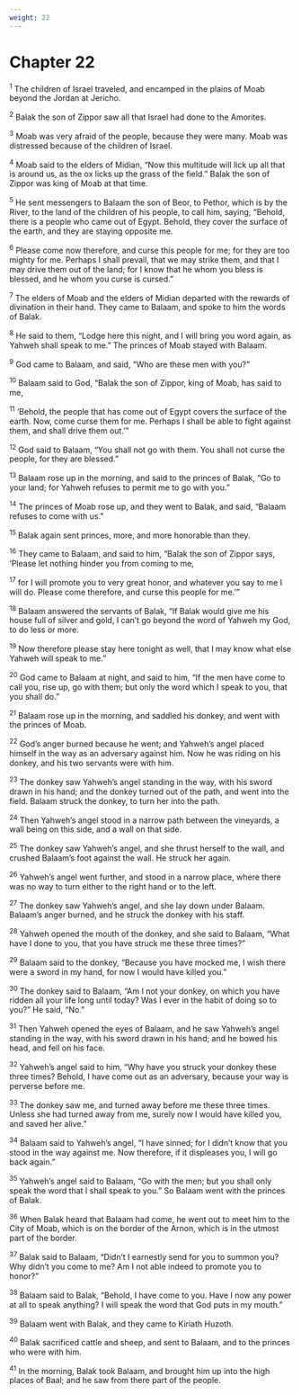 ```yaml
---
weight: 22
---
```


# Chapter 22

<sup>1</sup> The children of Israel traveled, and encamped in the plains of Moab beyond the Jordan at Jericho. 

<sup>2</sup> Balak the son of Zippor saw all that Israel had done to the Amorites. 

<sup>3</sup> Moab was very afraid of the people, because they were many. Moab was distressed because of the children of Israel. 

<sup>4</sup> Moab said to the elders of Midian, “Now this multitude will lick up all that is around us, as the ox licks up the grass of the field.” Balak the son of Zippor was king of Moab at that time. 

<sup>5</sup> He sent messengers to Balaam the son of Beor, to Pethor, which is by the River, to the land of the children of his people, to call him, saying, “Behold, there is a people who came out of Egypt. Behold, they cover the surface of the earth, and they are staying opposite me. 

<sup>6</sup> Please come now therefore, and curse this people for me; for they are too mighty for me. Perhaps I shall prevail, that we may strike them, and that I may drive them out of the land; for I know that he whom you bless is blessed, and he whom you curse is cursed.” 

<sup>7</sup> The elders of Moab and the elders of Midian departed with the rewards of divination in their hand. They came to Balaam, and spoke to him the words of Balak. 

<sup>8</sup> He said to them, “Lodge here this night, and I will bring you word again, as Yahweh shall speak to me.” The princes of Moab stayed with Balaam. 

<sup>9</sup> God came to Balaam, and said, “Who are these men with you?” 

<sup>10</sup> Balaam said to God, “Balak the son of Zippor, king of Moab, has said to me, 

<sup>11</sup> ‘Behold, the people that has come out of Egypt covers the surface of the earth. Now, come curse them for me. Perhaps I shall be able to fight against them, and shall drive them out.’” 

<sup>12</sup> God said to Balaam, “You shall not go with them. You shall not curse the people, for they are blessed.” 

<sup>13</sup> Balaam rose up in the morning, and said to the princes of Balak, “Go to your land; for Yahweh refuses to permit me to go with you.” 

<sup>14</sup> The princes of Moab rose up, and they went to Balak, and said, “Balaam refuses to come with us.” 

<sup>15</sup> Balak again sent princes, more, and more honorable than they. 

<sup>16</sup> They came to Balaam, and said to him, “Balak the son of Zippor says, ‘Please let nothing hinder you from coming to me, 

<sup>17</sup> for I will promote you to very great honor, and whatever you say to me I will do. Please come therefore, and curse this people for me.’” 

<sup>18</sup> Balaam answered the servants of Balak, “If Balak would give me his house full of silver and gold, I can’t go beyond the word of Yahweh my God, to do less or more. 

<sup>19</sup> Now therefore please stay here tonight as well, that I may know what else Yahweh will speak to me.” 

<sup>20</sup> God came to Balaam at night, and said to him, “If the men have come to call you, rise up, go with them; but only the word which I speak to you, that you shall do.” 

<sup>21</sup> Balaam rose up in the morning, and saddled his donkey, and went with the princes of Moab. 

<sup>22</sup> God’s anger burned because he went; and Yahweh’s angel placed himself in the way as an adversary against him. Now he was riding on his donkey, and his two servants were with him. 

<sup>23</sup> The donkey saw Yahweh’s angel standing in the way, with his sword drawn in his hand; and the donkey turned out of the path, and went into the field. Balaam struck the donkey, to turn her into the path. 

<sup>24</sup> Then Yahweh’s angel stood in a narrow path between the vineyards, a wall being on this side, and a wall on that side. 

<sup>25</sup> The donkey saw Yahweh’s angel, and she thrust herself to the wall, and crushed Balaam’s foot against the wall. He struck her again. 

<sup>26</sup> Yahweh’s angel went further, and stood in a narrow place, where there was no way to turn either to the right hand or to the left. 

<sup>27</sup> The donkey saw Yahweh’s angel, and she lay down under Balaam. Balaam’s anger burned, and he struck the donkey with his staff. 

<sup>28</sup> Yahweh opened the mouth of the donkey, and she said to Balaam, “What have I done to you, that you have struck me these three times?” 

<sup>29</sup> Balaam said to the donkey, “Because you have mocked me, I wish there were a sword in my hand, for now I would have killed you.” 

<sup>30</sup> The donkey said to Balaam, “Am I not your donkey, on which you have ridden all your life long until today? Was I ever in the habit of doing so to you?” He said, “No.” 

<sup>31</sup> Then Yahweh opened the eyes of Balaam, and he saw Yahweh’s angel standing in the way, with his sword drawn in his hand; and he bowed his head, and fell on his face. 

<sup>32</sup> Yahweh’s angel said to him, “Why have you struck your donkey these three times? Behold, I have come out as an adversary, because your way is perverse before me. 

<sup>33</sup> The donkey saw me, and turned away before me these three times. Unless she had turned away from me, surely now I would have killed you, and saved her alive.” 

<sup>34</sup> Balaam said to Yahweh’s angel, “I have sinned; for I didn’t know that you stood in the way against me. Now therefore, if it displeases you, I will go back again.” 

<sup>35</sup> Yahweh’s angel said to Balaam, “Go with the men; but you shall only speak the word that I shall speak to you.” So Balaam went with the princes of Balak. 

<sup>36</sup> When Balak heard that Balaam had come, he went out to meet him to the City of Moab, which is on the border of the Arnon, which is in the utmost part of the border. 

<sup>37</sup> Balak said to Balaam, “Didn’t I earnestly send for you to summon you? Why didn’t you come to me? Am I not able indeed to promote you to honor?” 

<sup>38</sup> Balaam said to Balak, “Behold, I have come to you. Have I now any power at all to speak anything? I will speak the word that God puts in my mouth.” 

<sup>39</sup> Balaam went with Balak, and they came to Kiriath Huzoth. 

<sup>40</sup> Balak sacrificed cattle and sheep, and sent to Balaam, and to the princes who were with him. 

<sup>41</sup> In the morning, Balak took Balaam, and brought him up into the high places of Baal; and he saw from there part of the people. 


